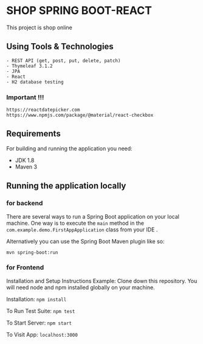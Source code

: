 # SHOP SPRING BOOT-REACT
This project is shop online
## Using Tools & Technologies
```- Spring Boot 3.2.3
- REST API (get, post, put, delete, patch)
- Thymeleaf 3.1.2
- JPA
- React
- H2 database testing
```
### Important !!!

```
https://reactdatepicker.com
https://www.npmjs.com/package/@material/react-checkbox
```
## Requirements
For building and running the application you need:

- JDK 1.8
- Maven 3
## Running the application locally
### for backend
There are several ways to run a Spring Boot application on your local machine. One way is to execute the `main` method in the `com.example.demo.FirstAppApplication` class from your IDE .

Alternatively you can use the Spring Boot Maven plugin like so:

```
mvn spring-boot:run
```
### for Frontend
Installation and Setup Instructions Example: Clone down this repository. You will need node and npm installed globally on your machine.

Installation: `npm install`

To Run Test Suite: `npm test`

To Start Server: `npm start`

To Visit App: `localhost:3000`
